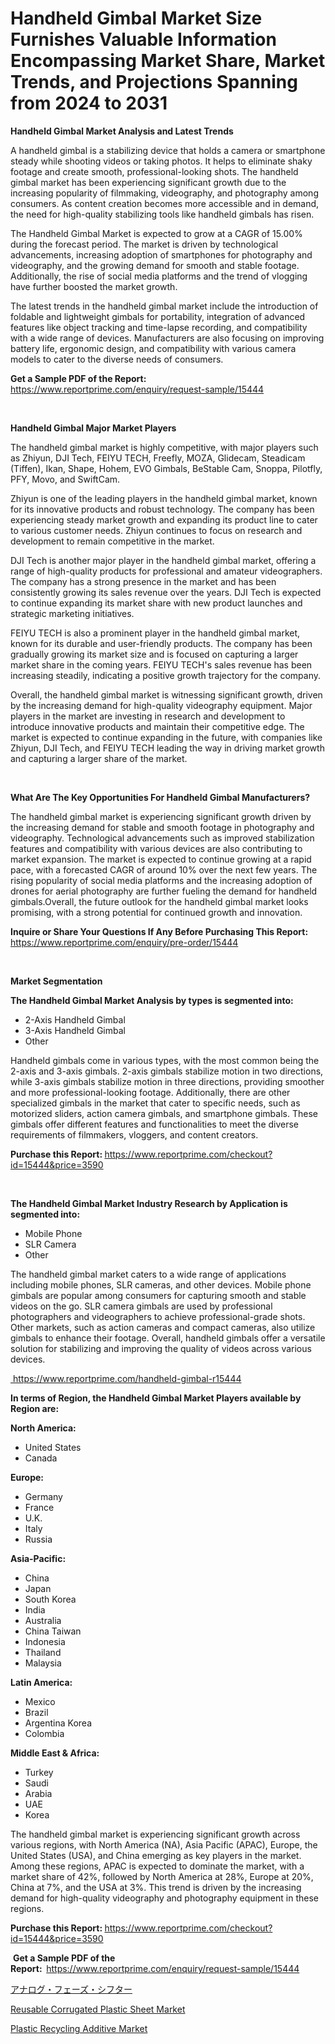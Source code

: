 <p><h1>Handheld Gimbal Market Size Furnishes Valuable Information Encompassing Market Share, Market Trends, and Projections Spanning from 2024 to 2031</h1></p><p><strong>Handheld Gimbal Market Analysis and Latest Trends</strong></p>
<p><p>A handheld gimbal is a stabilizing device that holds a camera or smartphone steady while shooting videos or taking photos. It helps to eliminate shaky footage and create smooth, professional-looking shots. The handheld gimbal market has been experiencing significant growth due to the increasing popularity of filmmaking, videography, and photography among consumers. As content creation becomes more accessible and in demand, the need for high-quality stabilizing tools like handheld gimbals has risen.</p><p>The Handheld Gimbal Market is expected to grow at a CAGR of 15.00% during the forecast period. The market is driven by technological advancements, increasing adoption of smartphones for photography and videography, and the growing demand for smooth and stable footage. Additionally, the rise of social media platforms and the trend of vlogging have further boosted the market growth.</p><p>The latest trends in the handheld gimbal market include the introduction of foldable and lightweight gimbals for portability, integration of advanced features like object tracking and time-lapse recording, and compatibility with a wide range of devices. Manufacturers are also focusing on improving battery life, ergonomic design, and compatibility with various camera models to cater to the diverse needs of consumers.</p></p>
<p><strong>Get a Sample PDF of the Report:&nbsp;</strong> <a href="https://www.reportprime.com/enquiry/request-sample/15444">https://www.reportprime.com/enquiry/request-sample/15444</a></p>
<p>&nbsp;</p>
<p><strong>Handheld Gimbal Major Market Players</strong></p>
<p><p>The handheld gimbal market is highly competitive, with major players such as Zhiyun, DJI Tech, FEIYU TECH, Freefly, MOZA, Glidecam, Steadicam (Tiffen), Ikan, Shape, Hohem, EVO Gimbals, BeStable Cam, Snoppa, Pilotfly, PFY, Movo, and SwiftCam.</p><p>Zhiyun is one of the leading players in the handheld gimbal market, known for its innovative products and robust technology. The company has been experiencing steady market growth and expanding its product line to cater to various customer needs. Zhiyun continues to focus on research and development to remain competitive in the market.</p><p>DJI Tech is another major player in the handheld gimbal market, offering a range of high-quality products for professional and amateur videographers. The company has a strong presence in the market and has been consistently growing its sales revenue over the years. DJI Tech is expected to continue expanding its market share with new product launches and strategic marketing initiatives.</p><p>FEIYU TECH is also a prominent player in the handheld gimbal market, known for its durable and user-friendly products. The company has been gradually growing its market size and is focused on capturing a larger market share in the coming years. FEIYU TECH's sales revenue has been increasing steadily, indicating a positive growth trajectory for the company.</p><p>Overall, the handheld gimbal market is witnessing significant growth, driven by the increasing demand for high-quality videography equipment. Major players in the market are investing in research and development to introduce innovative products and maintain their competitive edge. The market is expected to continue expanding in the future, with companies like Zhiyun, DJI Tech, and FEIYU TECH leading the way in driving market growth and capturing a larger share of the market.</p></p>
<p>&nbsp;</p>
<p><strong>What Are The Key Opportunities For Handheld Gimbal Manufacturers?</strong></p>
<p><p>The handheld gimbal market is experiencing significant growth driven by the increasing demand for stable and smooth footage in photography and videography. Technological advancements such as improved stabilization features and compatibility with various devices are also contributing to market expansion. The market is expected to continue growing at a rapid pace, with a forecasted CAGR of around 10% over the next few years. The rising popularity of social media platforms and the increasing adoption of drones for aerial photography are further fueling the demand for handheld gimbals.Overall, the future outlook for the handheld gimbal market looks promising, with a strong potential for continued growth and innovation.</p></p>
<p><strong>Inquire or Share Your Questions If Any Before Purchasing This Report:</strong> <a href="https://www.reportprime.com/enquiry/pre-order/15444">https://www.reportprime.com/enquiry/pre-order/15444</a></p>
<p>&nbsp;</p>
<p><strong>Market Segmentation</strong></p>
<p><strong>The Handheld Gimbal Market Analysis by types is segmented into:</strong></p>
<p><ul><li>2-Axis Handheld Gimbal</li><li>3-Axis Handheld Gimbal</li><li>Other</li></ul></p>
<p><p>Handheld gimbals come in various types, with the most common being the 2-axis and 3-axis gimbals. 2-axis gimbals stabilize motion in two directions, while 3-axis gimbals stabilize motion in three directions, providing smoother and more professional-looking footage. Additionally, there are other specialized gimbals in the market that cater to specific needs, such as motorized sliders, action camera gimbals, and smartphone gimbals. These gimbals offer different features and functionalities to meet the diverse requirements of filmmakers, vloggers, and content creators.</p></p>
<p><strong>Purchase this Report:&nbsp;</strong><a href="https://www.reportprime.com/checkout?id=15444&price=3590">https://www.reportprime.com/checkout?id=15444&price=3590</a></p>
<p>&nbsp;</p>
<p><strong>The Handheld Gimbal Market Industry Research by Application is segmented into:</strong></p>
<p><ul><li>Mobile Phone</li><li>SLR Camera</li><li>Other</li></ul></p>
<p><p>The handheld gimbal market caters to a wide range of applications including mobile phones, SLR cameras, and other devices. Mobile phone gimbals are popular among consumers for capturing smooth and stable videos on the go. SLR camera gimbals are used by professional photographers and videographers to achieve professional-grade shots. Other markets, such as action cameras and compact cameras, also utilize gimbals to enhance their footage. Overall, handheld gimbals offer a versatile solution for stabilizing and improving the quality of videos across various devices.</p></p>
<p><a href="https://www.reportprime.com/handheld-gimbal-r15444">&nbsp;https://www.reportprime.com/handheld-gimbal-r15444</a></p>
<p><strong>In terms of Region, the Handheld Gimbal Market Players available by Region are:</strong></p>
<p>
    <p> <strong> North America: </strong>
        <ul>
            <li>United States</li>
            <li>Canada</li>
        </ul>
        </p> 
    <p> <strong> Europe: </strong>
        <ul>
            <li>Germany</li>
            <li>France</li>
            <li>U.K.</li>
            <li>Italy</li>
            <li>Russia</li>
        </ul>
        </p> 
    <p> <strong> Asia-Pacific: </strong>
        <ul>
            <li>China</li>
            <li>Japan</li>
            <li>South Korea</li>
            <li>India</li>
            <li>Australia</li>
            <li>China Taiwan</li>
            <li>Indonesia</li>
            <li>Thailand</li>
            <li>Malaysia</li>
        </ul>
        </p> 
    <p> <strong> Latin America: </strong>
        <ul>
            <li>Mexico</li>
            <li>Brazil</li>
            <li>Argentina Korea</li>
            <li>Colombia</li>
        </ul>
        </p> 
    <p> <strong> Middle East & Africa: </strong>
        <ul>
            <li>Turkey</li>
            <li>Saudi</li>
            <li>Arabia</li>
            <li>UAE</li>
            <li>Korea</li>
        </ul>
    </p>
    </p>
<p><p>The handheld gimbal market is experiencing significant growth across various regions, with North America (NA), Asia Pacific (APAC), Europe, the United States (USA), and China emerging as key players in the market. Among these regions, APAC is expected to dominate the market, with a market share of 42%, followed by North America at 28%, Europe at 20%, China at 7%, and the USA at 3%. This trend is driven by the increasing demand for high-quality videography and photography equipment in these regions.</p></p>
<p><strong>Purchase this Report: </strong><a href="https://www.reportprime.com/checkout?id=15444&price=3590">https://www.reportprime.com/checkout?id=15444&price=3590</a></p>
<p>&nbsp;<strong>Get a Sample PDF of the Report:&nbsp;&nbsp;</strong><a href="https://www.reportprime.com/enquiry/request-sample/15444">https://www.reportprime.com/enquiry/request-sample/15444</a></p>
<p><strong></strong></p>
<p><p><a href="https://medium.com/@fabianhoncescu2022/%E3%82%A2%E3%83%8A%E3%83%AD%E3%82%B0%E4%BD%8D%E7%9B%B8%E3%82%B7%E3%83%95%E3%82%BF%E3%83%BC%E3%81%AE%E5%B8%82%E5%A0%B4%E3%82%B7%E3%82%A7%E3%82%A2%E3%81%AE%E5%A4%89%E5%8C%96%E3%81%A8%E5%B8%82%E5%A0%B4%E6%88%90%E9%95%B7%E3%81%AE%E3%83%88%E3%83%AC%E3%83%B3%E3%83%892024%E5%B9%B4%E3%81%8B%E3%82%892031%E5%B9%B4%E3%81%BE%E3%81%A7-ffcafb8f5401">アナログ・フェーズ・シフター</a></p><p><a href="https://www.linkedin.com/pulse/reusable-corrugated-plastic-sheet-market-research-report-se1re?trackingId=qvBF2VHFPGdTuTPj08Kq9w%3D%3D">Reusable Corrugated Plastic Sheet Market</a></p><p><a href="https://www.linkedin.com/pulse/plastic-recycling-additive-market-insights-players-forecast-alqye?trackingId=EP99hL1C2w3COKQjlCCGIg%3D%3D">Plastic Recycling Additive Market</a></p></p>